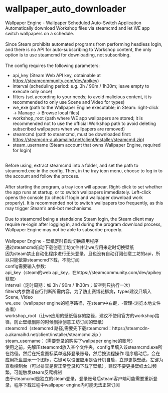 # wallpaper_auto_downloader
Wallpaper Engine - Wallpaper Scheduled Auto-Switch Application<br/>
Automatically download Workshop files via steamcmd and let WE app switch wallpapers on a schedule.<br/>
<br/>
Since Steam prohibits automated programs from performing headless login, and there is no API for auto-subscribing to Workshop content, the only option is to use steamcmd for downloading, not subscribing.<br/>
<br/>
The config requires the following parameters:<br/>
- api_key (Steam Web API key, obtainable at https://steamcommunity.com/dev/apikey)<br/>
- interval (scheduling period: e.g. 3h / 90m / 1h30m; leave empty to execute only once)<br/>
- filters (set according to your needs; to avoid malicious content, it is recommended to only use Scene and Video for types)<br/>
- we_exe (path to the Wallpaper Engine executable; in Steam: right-click → Manage → Browse local files)<br/>
- workshop_root (path where WE app wallpapers are stored; it is recommended not to use the official Workshop path to avoid deleting subscribed wallpapers when wallpapers are removed)<br/>
- steamcmd (path to steamcmd, must be downloaded first: https://steamcdn-a.akamaihd.net/client/installer/steamcmd.zip)<br/>
- steam_username (Steam account that owns Wallpaper Engine, required for login)<br/>
<br/>
Before using, extract steamcmd into a folder, and set the path to steamcmd.exe in the config. Then, in the tray icon menu, choose to log in to the account and follow the process.<br/>
<br/>
After starting the program, a tray icon will appear. Right-click to set whether the app runs at startup, or to switch wallpapers immediately. Left-click opens the console (to check if login and wallpaper download work properly). It is recommended not to switch wallpapers too frequently, as this may trigger Steam’s anti-bot mechanisms.<br/>
<br/>
Due to steamcmd being a standalone Steam login, the Steam client may require re-login after logging in, and during the program download process, Wallpaper Engine may not be able to subscribe properly.<br/>
<br/>
Wallpaper Engine - 壁纸定时自动切换应用程序<br/>
通过steamcmd自动下载创意工坊文件并让we应用来定时切换壁纸<br/>
因为steam禁止自动化程序进行无头登录，且也没有自动订阅创意工坊的api，所以只能依靠steamcmd下载，不能订阅<br/>
config需要输入参数:<br/>
api_key（steam的web api_key，在https://steamcommunity.com/dev/apikey 获取）<br/>
interval（定时周期：如 3h / 90m / 1h30m；留空则只执行一次）<br/>
filters内参数请自行判断所需内容，为了防止赛博花柳病，types建议只填入Scene, Video<br/>
we_exe（wallpaper engine的程序路径，在steam中右键，-管理-浏览本地文件查看）<br/>
workshop_root（让we应用的壁纸留存的路径，建议不使用官方的workshop路径，防止壁纸删除的时候删掉创意工坊订阅的壁纸）<br/>
steamcmd（steamcmd 路径,需要先下载steamcmd：https://steamcdn-a.akamaihd.net/client/installer/steamcmd.zip ）<br/>
steam_username：（需要登录的购买了wallpaper engine的账号）<br/>
使用之前，先解压steamcmd放入某个文件夹，config里填入该steamcmd.exe所在路径。然后在托盘图标菜单选择登录账号，然后按流程操作
程序启动后，会在应用托盘显示一个图标，右键可以设置应用是否开机自启，立即更换壁纸，左键为查看控制台（可以排查是否正常登录和下载了壁纸），建议不要更换壁纸太过频繁，可能触发steam反爬机制<br/>
由于steamcmd是独立的steam登录，登录账号后steam客户端可能需要重新登录，程序下载过程中wallpaper engine内可能无法正常订阅
